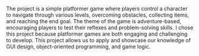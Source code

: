 The project is a simple platformer game where players control a character to navigate through various levels, overcoming obstacles, collecting items, and reaching the end goal. The theme of the game is adventure-based, encouraging players to test their reflexes and problem-solving skills. I chose this project because platformer games are both engaging and challenging to develop. This project allows us to apply and showcase our knowledge of GUI design, object-oriented programming, and game logic.
